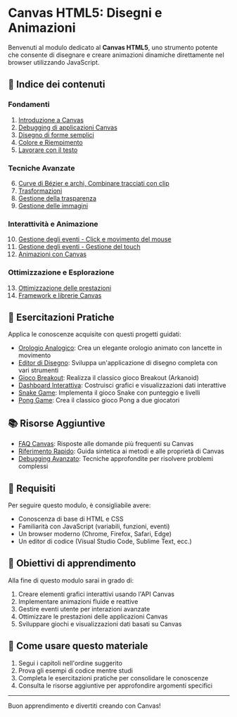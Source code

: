 # Canvas HTML5: Disegni e Animazioni

Benvenuti al modulo dedicato al **Canvas HTML5**, uno strumento potente che consente di disegnare e creare animazioni dinamiche direttamente nel browser utilizzando JavaScript.

## 📑 Indice dei contenuti

### Fondamenti
1. [Introduzione a Canvas](07.01%20Introduzione%20a%20Canvas.md)
2. [Debugging di applicazioni Canvas](07.02%20Debugging%20di%20applicazioni%20Canvas.md)
3. [Disegno di forme semplici](07.03%20Disegno%20di%20forme%20semplici.md)
4. [Colore e Riempimento](07.04%20Colore%20e%20Riempimento.md)
5. [Lavorare con il testo](07.05%20Lavorare%20con%20il%20testo.md)

### Tecniche Avanzate
6. [Curve di Bézier e archi, Combinare tracciati con clip](07.06%20Curve%20di%20Bezier%20e%20archi%2C%20Combinare%20tracciati%20con%20clip.md)
7. [Trasformazioni](07.07%20Trasformazioni.md)
8. [Gestione della trasparenza](07.08%20Gestione%20della%20trasparenza.md)
9. [Gestione delle immagini](07.09%20Gestione%20delle%20immagini.md)

### Interattività e Animazione
10. [Gestione degli eventi - Click e movimento del mouse](07.10%20Gestione%20degli%20eventi%20-%20Click%20e%20movimento%20del%20mouse.md)
11. [Gestione degli eventi - Gestione del touch](07.11%20Gestione%20degli%20eventi%20-%20Gestione%20del%20touch.md)
12. [Animazioni con Canvas](07.12%20Animazioni%20con%20Canvas.md)

### Ottimizzazione e Esplorazione
13. [Ottimizzazione delle prestazioni](07.13%20Ottimizzazione%20delle%20prestazioni.md)
14. [Framework e librerie Canvas](07.14%20Framework%20e%20librerie%20Canvas.md)

## 🧪 Esercitazioni Pratiche

Applica le conoscenze acquisite con questi progetti guidati:

- [Orologio Analogico](Esercitazioni/orologio-analogico.md): Crea un elegante orologio animato con lancette in movimento
- [Editor di Disegno](Esercitazioni/editor-disegno.md): Sviluppa un'applicazione di disegno completa con vari strumenti
- [Gioco Breakout](Esercitazioni/breakout-game.md): Realizza il classico gioco Breakout (Arkanoid)
- [Dashboard Interattiva](Esercitazioni/dashboard-interattiva.md): Costruisci grafici e visualizzazioni dati interattive
- [Snake Game](Esercitazioni/snake-game.md): Implementa il gioco Snake con punteggio e livelli
- [Pong Game](Esercitazioni/pong-game.md): Crea il classico gioco Pong a due giocatori

## 📚 Risorse Aggiuntive

- [FAQ Canvas](Risorse/FAQ_Canvas.md): Risposte alle domande più frequenti su Canvas
- [Riferimento Rapido](Risorse/RiferimentoRapido.md): Guida sintetica ai metodi e alle proprietà di Canvas
- [Debugging Avanzato](Risorse/DebuggingAvanzato.md): Tecniche approfondite per risolvere problemi complessi

## 🔧 Requisiti

Per seguire questo modulo, è consigliabile avere:

- Conoscenza di base di HTML e CSS
- Familiarità con JavaScript (variabili, funzioni, eventi)
- Un browser moderno (Chrome, Firefox, Safari, Edge)
- Un editor di codice (Visual Studio Code, Sublime Text, ecc.)

## 🎯 Obiettivi di apprendimento

Alla fine di questo modulo sarai in grado di:

1. Creare elementi grafici interattivi usando l'API Canvas
2. Implementare animazioni fluide e reattive
3. Gestire eventi utente per interazioni avanzate
4. Ottimizzare le prestazioni delle applicazioni Canvas
5. Sviluppare giochi e visualizzazioni dati basati su Canvas

## 📝 Come usare questo materiale

1. Segui i capitoli nell'ordine suggerito
2. Prova gli esempi di codice mentre studi
3. Completa le esercitazioni pratiche per consolidare le conoscenze
4. Consulta le risorse aggiuntive per approfondire argomenti specifici

---

Buon apprendimento e divertiti creando con Canvas!